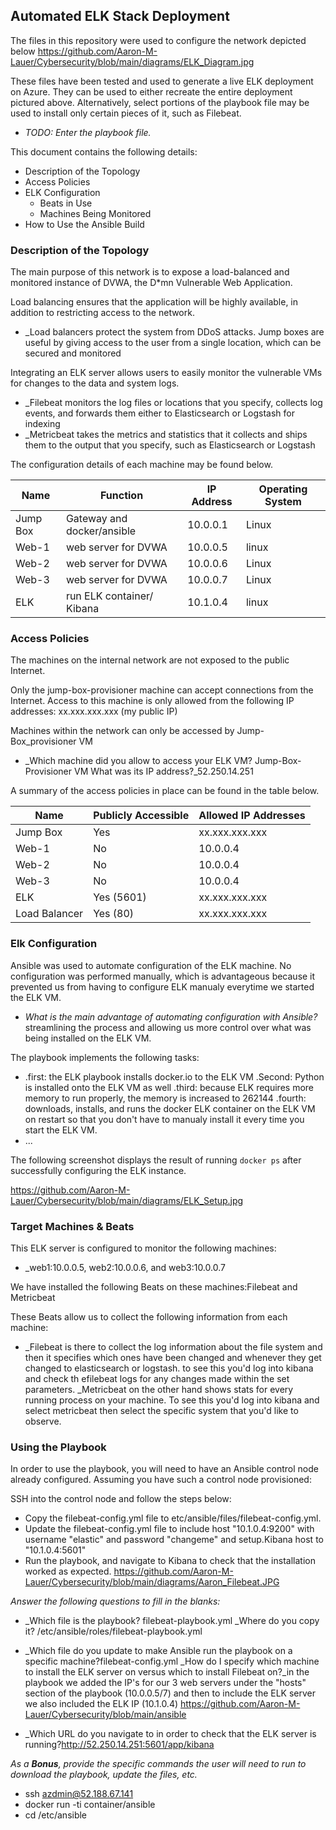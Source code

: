 ## Automated ELK Stack Deployment

The files in this repository were used to configure the network depicted below
  https://github.com/Aaron-M-Lauer/Cybersecurity/blob/main/diagrams/ELK_Diagram.jpg

These files have been tested and used to generate a live ELK deployment on Azure. They can be used to either recreate the
 entire deployment pictured above. Alternatively, select portions of the playbook file may be used to install only certain
 pieces of it, such as Filebeat.

  - _TODO: Enter the playbook file._

This document contains the following details:
- Description of the Topology
- Access Policies
- ELK Configuration
  - Beats in Use
  - Machines Being Monitored
- How to Use the Ansible Build


### Description of the Topology
The main purpose of this network is to expose a load-balanced and monitored instance of DVWA, the D*mn Vulnerable Web Application.

Load balancing ensures that the application will be highly available, in addition to restricting access to the network.
- _Load balancers protect the system from DDoS attacks. Jump boxes are useful by giving access to the user from a
    single location, which can be secured and monitored

Integrating an ELK server allows users to easily monitor the vulnerable VMs for changes to the data and system logs.
- _Filebeat monitors the log files or locations that you specify, collects log events,
    and forwards them either to Elasticsearch or Logstash for indexing
- _Metricbeat takes the metrics and statistics that it collects and ships them to the output that you specify,
    such as Elasticsearch or Logstash

The configuration details of each machine may be found below.

| Name     | Function                    | IP Address | Operating System |
|----------|-----------------------------|------------|------------------|
| Jump Box | Gateway and docker/ansible  | 10.0.0.1   | Linux            |
| Web-1    | web server for DVWA         | 10.0.0.5   | linux            |
| Web-2    | web server for DVWA         | 10.0.0.6   | Linux            |
| Web-3    | web server for DVWA         | 10.0.0.7   | Linux            |
| ELK      | run ELK container/ Kibana   | 10.1.0.4   | linux            |
### Access Policies

The machines on the internal network are not exposed to the public Internet. 

Only the jump-box-provisioner machine can accept connections from the Internet. Access to this machine is only allowed from
  the following IP addresses: xx.xxx.xxx.xxx (my public IP)

Machines within the network can only be accessed by Jump-Box_provisioner VM
- _Which machine did you allow to access your ELK VM? Jump-Box-Provisioner VM
   What was its IP address?_52.250.14.251

A summary of the access policies in place can be found in the table below.

| Name         | Publicly Accessible | Allowed IP Addresses |
|--------------|---------------------|----------------------|
| Jump Box     | Yes                 | xx.xxx.xxx.xxx       |
| Web-1        | No                  | 10.0.0.4             |
| Web-2        | No                  | 10.0.0.4             |
| Web-3        | No                  | 10.0.0.4             |
| ELK          | Yes (5601)          | xx.xxx.xxx.xxx       |
| Load Balancer| Yes (80)            | xx.xxx.xxx.xxx       |

### Elk Configuration

Ansible was used to automate configuration of the ELK machine. No configuration was performed manually, which is 
  advantageous because it prevented us from having to configure ELK manualy everytime we started the ELK VM.
- _What is the main advantage of automating configuration with Ansible?_ streamlining the process and allowing us more 
    control over what was being installed on the ELK VM.

The playbook implements the following tasks:
- .first: the ELK playbook installs docker.io to the ELK VM
  .Second: Python is installed onto the ELK VM as well
  .third: because ELK requires more memory to run properly, the memory is increased to 262144
  .fourth: downloads, installs, and runs the docker ELK container on the ELK VM on restart so that you don't have to 
    manualy install it every time you start the ELK VM.
- ...

The following screenshot displays the result of running `docker ps` after successfully configuring the ELK instance.

https://github.com/Aaron-M-Lauer/Cybersecurity/blob/main/diagrams/ELK_Setup.jpg

### Target Machines & Beats
This ELK server is configured to monitor the following machines:
- _web1:10.0.0.5, web2:10.0.0.6, and web3:10.0.0.7

We have installed the following Beats on these machines:Filebeat and Metricbeat

These Beats allow us to collect the following information from each machine:
- _Filebeat is there to collect the log information about the file system and then it specifies which ones have been changed
    and whenever they get changed to elasticsearch or logstash. to see this you'd log into kibana and check th efilebeat logs
    for any changes made within the set parameters.
  _Metricbeat on the other hand shows stats for every running process on your machine. To see this you'd log into kibana and
    select metricbeat then select the specific system that you'd like to observe.

### Using the Playbook
In order to use the playbook, you will need to have an Ansible control node already configured. Assuming you have such a control node provisioned: 

SSH into the control node and follow the steps below:
- Copy the filebeat-config.yml file to etc/ansible/files/filebeat-config.yml.
- Update the filebeat-config.yml file to include host "10.1.0.4:9200" with username "elastic" and password
  "changeme" and setup.Kibana host to "10.1.0.4:5601"
- Run the playbook, and navigate to Kibana to check that the installation worked as expected.
 https://github.com/Aaron-M-Lauer/Cybersecurity/blob/main/diagrams/Aaron_Filebeat.JPG

_Answer the following questions to fill in the blanks:_
- _Which file is the playbook? filebeat-playbook.yml
  _Where do you copy it? /etc/ansible/roles/filebeat-playbook.yml
- _Which file do you update to make Ansible run the playbook on a specific machine?filebeat-config.yml
  _How do I specify which machine to install the ELK server on versus which to install Filebeat on?_in the playbook we added
    the IP's for our 3 web servers under the "hosts" section of the playbook (10.0.0.5/7) and then to include the ELK server 
    we also included the ELK IP (10.1.0.4)
  https://github.com/Aaron-M-Lauer/Cybersecurity/blob/main/ansible

- _Which URL do you navigate to in order to check that the ELK server is running?http://52.250.14.251:5601/app/kibana

_As a **Bonus**, provide the specific commands the user will need to run to download the playbook, update the files, etc._

  - ssh azdmin@52.188.67.141
  - docker run -ti container/ansible
  - cd /etc/ansible
  
